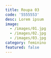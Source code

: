 ```yaml
---
title: Roupa 03
code: '5555553'
desc: Lorem ipsum
image:
  - /images/01.jpg
  - /images/02.jpg
  - /images/03.jpg
category: feminino
featured: false
---
```

